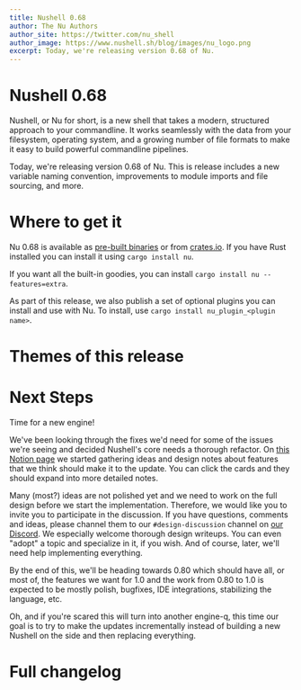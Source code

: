 ```yaml
---
title: Nushell 0.68
author: The Nu Authors
author_site: https://twitter.com/nu_shell
author_image: https://www.nushell.sh/blog/images/nu_logo.png
excerpt: Today, we're releasing version 0.68 of Nu. 
---
```


# Nushell 0.68

Nushell, or Nu for short, is a new shell that takes a modern, structured approach to your commandline. It works seamlessly with the data from your filesystem, operating system, and a growing number of file formats to make it easy to build powerful commandline pipelines.

Today, we're releasing version 0.68 of Nu. This is release includes a new variable naming convention, improvements to module imports and file sourcing, and more.

<!-- more -->

# Where to get it

Nu 0.68 is available as [pre-built binaries](https://github.com/nushell/nushell/releases/tag/0.68.0) or from [crates.io](https://crates.io/crates/nu). If you have Rust installed you can install it using `cargo install nu`.

If you want all the built-in goodies, you can install `cargo install nu --features=extra`.

As part of this release, we also publish a set of optional plugins you can install and use with Nu. To install, use `cargo install nu_plugin_<plugin name>`.

# Themes of this release

# Next Steps

Time for a new engine!

We've been looking through the fixes we'd need for some of the issues we're seeing and decided Nushell's core needs a thorough refactor. On [this Notion page](https://kubouch.notion.site/4db276462ba24704919edb4cc4b86be7?v=10506505557f4f7b9a65155128c04250) we started gathering ideas and design notes about features that we think should make it to the update. You can click the cards and they should expand into more detailed notes.

Many (most?) ideas are not polished yet and we need to work on the full design before we start the implementation. Therefore, we would like you to invite you to participate in the discussion. If you have questions, comments and ideas, please channel them to our `#design-discussion` channel on [our Discord](https://discord.com/invite/NtAbbGn). We especially welcome thorough design writeups. You can even "adopt" a topic and specialize in it, if you wish. And of course, later, we'll need help implementing everything.

By the end of this, we'll be heading towards 0.80 which should have all, or most of, the features we want for 1.0 and the work from 0.80 to 1.0 is expected to be mostly polish, bugfixes, IDE integrations, stabilizing the language, etc.

Oh, and if you're scared this will turn into another engine-q, this time our goal is to try to make the updates incrementally instead of building a new Nushell on the side and then replacing everything.


# Full changelog


